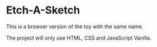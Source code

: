 # Etch-A-Sketch

This is a browser version of the toy with the same name.

The project will only use HTML, CSS and JavaScript Vanilla.
